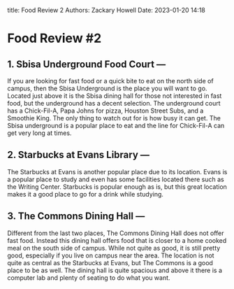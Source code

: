 title: Food Review 2
Authors: Zackary Howell
Date: 2023-01-20 14:18


# Food Review #2

## 1. Sbisa Underground Food Court —
If you are looking for fast food or a quick bite to eat on the north side of campus, then the Sbisa Underground is the place you will want to go.
Located just above it is the Sbisa dining hall for those not interested in fast food, but the underground has a decent selection.
The underground court has a Chick-Fil-A, Papa Johns for pizza, Houston Street Subs, and a Smoothie King.
The only thing to watch out for is how busy it can get.
The Sbisa underground is a popular place to eat and the line for Chick-Fil-A can get very long at times.

## 2. Starbucks at Evans Library —
The Starbucks at Evans is another popular place due to its location.
Evans is a popular place to study and even has some facilities located there such as the Writing Center.
Starbucks is popular enough as is, but this great location makes it a good place to go for a drink while studying.

## 3. The Commons Dining Hall —
Different from the last two places, The Commons Dining Hall does not offer fast food.
Instead this dining hall offers food that is closer to a home cooked meal on the south side of campus.
While not quite as good, it is still pretty good, especially if you live on campus near the area.
The location is not quite as central as the Starbucks at Evans, but The Commons is a good place to be as well.
The dining hall is quite spacious and above it there is a computer lab and plenty of seating to do what you want.
